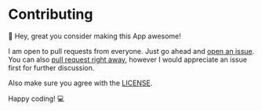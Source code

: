 
# Contributing

👋 Hey, great you consider making this App awesome!

I am open to pull requests from everyone. Just go ahead and
[open an issue](https://github.com/portux/Jordsand-Birdcount/issues/new).
You can also [pull request right away](https://github.com/portux/Jordsand-Birdcount/compare), however
I would appreciate an issue first for further discussion.

Also make sure you agree with the [LICENSE](LICENSE).

Happy coding! 💻
